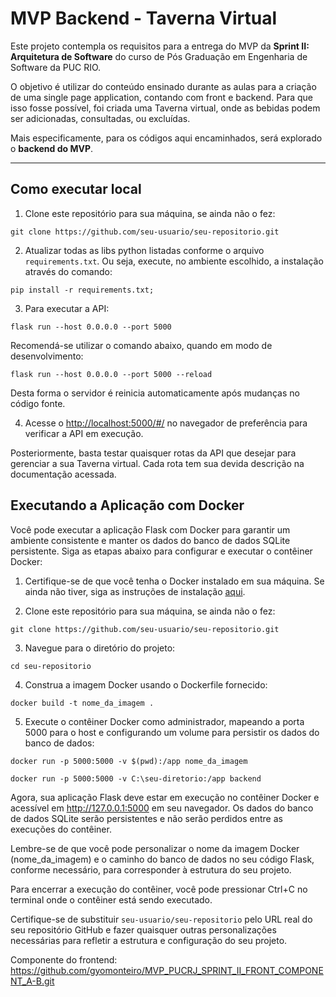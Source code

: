 # MVP Backend - Taverna Virtual

Este projeto contempla os requisitos para a entrega do MVP da **Sprint II: Arquitetura de Software** do curso de Pós Graduação em Engenharia de Software da PUC RIO.

O objetivo é utilizar do conteúdo ensinado durante as aulas para a criação de uma single page application, contando com front e backend. Para que isso fosse possível, foi criada uma Taverna virtual, onde as bebidas podem ser adicionadas, consultadas, ou excluídas.

Mais especificamente, para os códigos aqui encaminhados, será explorado o **backend do MVP**.

---
## Como executar local

1. Clone este repositório para sua máquina, se ainda não o fez:
```
git clone https://github.com/seu-usuario/seu-repositorio.git
```

2. Atualizar todas as libs python listadas conforme o arquivo `requirements.txt`. Ou seja, execute, no ambiente escolhido, a instalação através do comando: 
```
pip install -r requirements.txt;
```
3. Para executar a API: 
```
flask run --host 0.0.0.0 --port 5000
```

Recomendá-se utilizar o comando abaixo, quando em modo de desenvolvimento:
```
flask run --host 0.0.0.0 --port 5000 --reload
```
Desta forma o servidor é reinicia automaticamente após mudanças no código fonte.


4. Acesse o [http://localhost:5000/#/](http://localhost:5000/#/) no navegador de preferência para verificar a API em execução.

Posteriormente, basta testar quaisquer rotas da API que desejar para gerenciar a sua Taverna virtual. Cada rota tem sua devida descrição na documentação acessada.

## Executando a Aplicação com Docker

Você pode executar a aplicação Flask com Docker para garantir um ambiente consistente e manter os dados do banco de dados SQLite persistente. Siga as etapas abaixo para configurar e executar o contêiner Docker:

1. Certifique-se de que você tenha o Docker instalado em sua máquina. Se ainda não tiver, siga as instruções de instalação [aqui](https://docs.docker.com/get-docker/).

2. Clone este repositório para sua máquina, se ainda não o fez:
```
git clone https://github.com/seu-usuario/seu-repositorio.git
```

3. Navegue para o diretório do projeto:
```
cd seu-repositorio
```

4. Construa a imagem Docker usando o Dockerfile fornecido:
```
docker build -t nome_da_imagem .
```

5. Execute o contêiner Docker como administrador, mapeando a porta 5000 para o host e configurando um volume para persistir os dados do banco de dados:
```
docker run -p 5000:5000 -v $(pwd):/app nome_da_imagem

docker run -p 5000:5000 -v C:\seu-diretorio:/app backend
```

Agora, sua aplicação Flask deve estar em execução no contêiner Docker e acessível em http://127.0.0.1:5000 em seu navegador. Os dados do banco de dados SQLite serão persistentes e não serão perdidos entre as execuções do contêiner.

Lembre-se de que você pode personalizar o nome da imagem Docker (nome_da_imagem) e o caminho do banco de dados no seu código Flask, conforme necessário, para corresponder à estrutura do seu projeto.

Para encerrar a execução do contêiner, você pode pressionar Ctrl+C no terminal onde o contêiner está sendo executado.

Certifique-se de substituir `seu-usuario/seu-repositorio` pelo URL real do seu repositório GitHub e fazer quaisquer outras personalizações necessárias para refletir a estrutura e configuração do seu projeto.

Componente do frontend: https://github.com/gyomonteiro/MVP_PUCRJ_SPRINT_II_FRONT_COMPONENT_A-B.git
